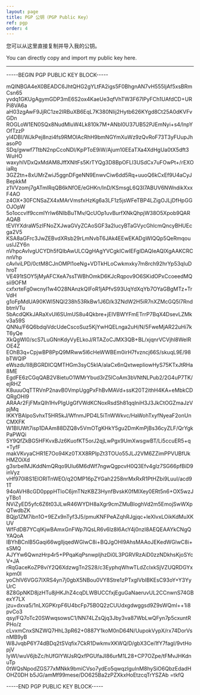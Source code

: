 ```yaml
---
layout: page
title: PGP 公钥（PGP Public Key）
ref: pgp
order: 4
---
```


您可以从这里直接复制并导入我的公钥。

You can directly copy and import my public key here.

---

-----BEGIN PGP PUBLIC KEY BLOCK-----

mQINBGA4eX0BEADC6JhtQHG2gYLtFA2igs5F0BhgnAN7vH555IjAf5xsBRmCsn65
yvdq1GKUgAgymGDP3mE6S2ox4KaeUe3qfVhTW3F67lPyFCh1UAfdCD+URPi8VA6a
aH03zgAwF9JjRC1ze2IRBuXB6EqL7K380NIij2Hytb626KYgd8Ct25A0dKVFvGDn
ROGLoW1EN0SQx8NudMluW4Lk810k7M+ANbI0U37UB52PJEmNyi+s4/lnpYOfTzzP
yl4DBI/WJkPej8nzi4fs9RMOlAcRhH9bmNGYmXuWz9zQvRoF73T3yFUupJhasoP0
SDq/gwwf7TtbN2npCcoNDl/KpPToE9iW/Ajum10EEaTXa4XdHgUa0tX5dft3WuHO
waxyhlVDxQxMdAM8JffXNltFs5KrTYQg3D8BpOFLl3USdCx7uFOwPt+/rEXOiaRq
3GZ2tn+8xUMrZwiJ5ggnDFgeNN9EnwvCiw6dd5Rq+uuoQ6kCxEf9U4aCyJBepkkM
z1VVzomj7gATmlRqQB6kNfOE/eGHKn/InD/KSmsgL6Q3I7ABUV6NWndikXxxF4AO
z4OX+30FCNSaZX4xMArVmsfxHzKg6a3LF1z5jsWFeTBP4LZigOJLjDfHpGGOJOpW
5o1occvIf9ccmlYrIw6NIbBuTMv/QcUOp1uvBurfXNkQhpjW38O5Xpob9QARAQAB
tEVIYXdraW5zIFNoZXJwaGVyZCAoSGF3a2lucyBTaGVycGhlcmQncyBHUEcga2V5
KSA8aGFrc3JwZEBvdXRsb29rLmNvbT6JAk4EEwEKADgWIQQp5QeRmqouusIJZY6n
nVhpcAvIvgUCYDh5fQIbAwULCQgHAgYVCgkICwIEFgIDAQIeAQIXgAAKCRCnnVhp
cAvIviLPD/0ctM8CJnOMPl1oeNg+VDTkHLoCwkmxky7m8rch92hrYp53qIuDhroT
VE491tSOY5jMyAFCXeA7ssTWBhOmkD6KJcRqpov9O6SKidOPxCcoeedMQsii9OFM
cxfxrteFg0wcnyl1w4O28NAnzkQIFoR1jAPfvS93UqYdXqYb7OYaGBgMTz+TrVdH
g1oFpMdUA90KWl5NQl238h53RkBw1J6D/k3ZNdW2H5iR7nXZMcGQ5l7RndbtmVTu
5bAcdQKkJARaXvUl6SUmUS8u4Qkbre+jEIVBWYFmETrrP7BqX4DsevLZMkv3a59S
QNNu/F6Q6bdqiVdcUdeCscoSuz5KjYwHQELnga2uH/N/5FweMjAR22uHi7kT6yQe
XkQgWI0/scS7LuGNnKdyVyELkoJ/RTAZoCJMX3QB+BL/xjqnrVCVjhl8WeIROE4Z
EOhB3q+CpjwBP8PpQ9MRww5l6cHeWWBEm0irH7fvzncj66S/skuqL9E/98bTWQIP
eWszdu1I8jBGRDICQMTHGm3syC5kIA/alaCx6nQxtwepIiowHyS75KTxJtRHa8ME
EgdFE6zCGqQAB2V8ietuO1WMrYbud3rZ5lCoAm3bVNtNLPub2/2G4uP7TK/ejRHZ
K8uuuOqTTRVnP2navB0VmpUggPxFhBvMAVd+ssK20T2ithH4KA+eMbkCDQRgOHl9
ARAAr2FjFMxQIh1HvPIgUgGfVWdKCNoxRsdSh81qqlniH3J3JkCtOGZmaJzVpjMq
IKKYBAlpoSvhxT5HR5kJ/WfnmJPD4L5iTnWWkvc/HaWohTxyfNyeaF2onUnCMXFK
W1BIUWt7isp1DAAm88DZQ8v5VmOTgKHkY5gu2DmKmPjBs36cyZLF/QrYgkPaPWQi
5Y9QfZkBG5HFKvxBJz6KuofKT5orJ2qjLwPgx9UmXwsgwBT/Li5ccuER5+q+TyfF
makVKvyaCHR1E7Oo94Kz0TXX8RPIpZt3TOUo55JLJ2VM6ZZimPPVUBfUkHMZOiXd
g3srbelMJKddNmQRqo9Ulu6M6dWf7ngwQgpcvH0Q3Efv4gIz7SG66pfBiD9inVyz
vHf970l8S1ElORlTnWEO/q2OMP16pZYGah2258nrMxRxR1PtHZbi9LuuI/acd91T
94oAVH8cGD0pppHTloC6jmTNzKBZ3HynfBvskK0fMlXey0ERt5n6+OX5wzJyTBo1
NViZyED5yfc6Z6t03JLwR46WYDH8aXgr9cmZMuBloghVd2m5EmojSwWXpQTwdbZK
BQjp1ZM7ibn1O+9EZx9nTyf3J5/pmuKNFPeAZqhRJgjqc+leXIvxLOikKdMuXKUV
WfFdDB7YCqIKjwBAmxGnFWp7lQsLR6v6lz8l6AcY4j0nzI8AEQEAAYkCNgQYAQoA
IBYhBCnlB5Gaqi66wglljqedWGlwC8i+BQJgOHl9AhsMAAoJEKedWGlwC8i+sSMQ
AJYYw6QwnzHrp4r5+PPqaKqPsnwpIjhzDi0L3PGRVRzAiD0zzNDkhsKjoSYcV+JA
rRqGaceKoZP8viY2Q6XdzwgTn2S28/c3EyphqWhwTLdZcIxkSjVZUQRDGYxkpm0I
yoChlV6VGG7IXRS4yn7j0gbX5NBou0VY8Stre1zPTxgIVbIBKEsC93oY+Y3YyUrC
8Z8GpNKD8jzHTu8jHKJhZ4cqDLWBUCCfxjEguGaNaeruvUL2CCnwnS74GBexY7LX
jzu+dxva5/1nLXGPKrpF6U4bcFp75B0Q2zCUUdxgdwggsd9Z9sWQml++1i8pvCo3
qsy/FQ7oTc20SWwqsowsC1/NN74LZsQjq3Jby3va87WbLwQFyn7p5cxuntRPHo/z
cLvxmCnxSNZWQ7HhL3pR62+0887Y1koM0nD64N/UupokVypX/rx74DorVsnMB9yB
W8JvqbP6Y74dBDq2tSVqfix7CkR1DwkmvXKWQ/D/gbX3Cei1fY7fagI/9vtHopjV
IyWI/wuV6jbZc/hUfGlYWJsRQxfPGUfaJI86urM1L28+CP7OZpe/tFMvJHKdnuTp
0tWQsNpodZGS77xMNkk9bmiCVso7ydEo5qwqzIguInM8hySiO6QbzEdadHOHZ0DH
b5JG/amMf99mese/DO625Ba2zPZXkxHoEtzcqTrYSZAb
=tkfQ

-----END PGP PUBLIC KEY BLOCK-----